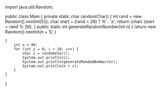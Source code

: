 import java.util.Random;

public class Main {
    private static char randomChar() {
        int rand = new Random().nextInt(52);
        char start = (rand < 26) ? 'A' : 'a';
        return (char) (start + rand % 26);
    }
    public static int generateRandomNumber(int n) {
        return new Random().nextInt(n + 1);
    }

    {
        int n = 99;
        for (int i = 0; i < 10; i++) {
            char c = randomChar();
            System.out.println(c);
            System.out.println(generateRandomNumber(n));
            System.out.println(n + c);
        }
    }
}
